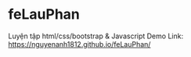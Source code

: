 # feLauPhan
Luyện tập html/css/bootstrap & Javascript
Demo Link: https://nguyenanh1812.github.io/feLauPhan/

